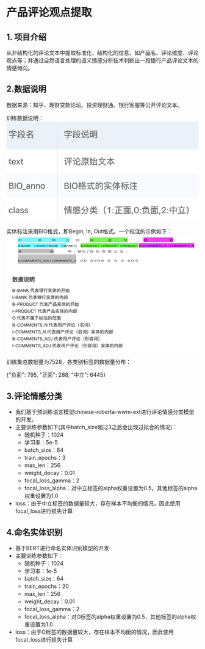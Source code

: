 # 产品评论观点提取
## 1. 项目介绍
从非结构化的评论文本中提取标准化、结构化的信息，如产品名、评论维度、评论观点等；并通过自然语言处理的语义情感分析技术判断出一段银行产品评论文本的情感倾向。

## 2.数据说明
数据来源：知乎、理财贷款论坛、投资理财通、银行客服等公开评论文本。

训练数据说明：
![](img/2022-03-17-16-13-01.png)

实体标注采用BIO格式，即Begin, In, Out格式。一个标注的示例如下：
![](img/2022-03-17-16-13-18.png)

训练集总数据量为7528，各类别标签的数据量分布：

{"负面": 795, "正面": 288, "中立": 6445}

## 3.评论情感分类
- 我们基于预训练语言模型chinese-roberta-wwm-ext进行评论情感分类模型的开发。
- 主要训练参数如下(其中batch_size超过3之后会出现过拟合的情况)：
  - 随机种子：1024
  - 学习率：5e-5
  - batch_size：64
  - train_epochs：3
  - max_len：256
  - weight_decay：0.01
  - focal_loss_gamma：2
  - focal_loss_alpha：对中立标签的alpha权重设置为0.5，其他标签的alpha权重设置为1.0
- loss：由于中立标签的数据量较大，存在样本不均衡的情况，因此使用focal_loss进行损失计算

## 4.命名实体识别
- 基于BERT进行命名实体识别模型的开发
- 主要训练参数如下：
  - 随机种子：1024
  - 学习率：1e-5
  - batch_size：64
  - train_epochs：20
  - max_len：256
  - weight_decay：0.01
  - focal_loss_gamma：2
  - focal_loss_alpha：对O标签的alpha权重设置为0.5，其他标签的alpha权重设置为1.0
- loss：由于O标签的数据量较大，存在样本不均衡的情况，因此使用focal_loss进行损失计算
